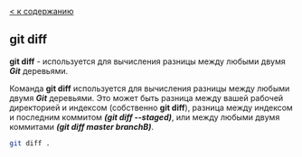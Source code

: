 [< к содержанию](./readme.md)

## git diff

**git diff** - используется для вычисления разницы между любыми двумя ***Git*** деревьями. 

Команда **git diff** используется для вычисления разницы между любыми двумя ***Git*** деревьями. Это может быть разница между вашей рабочей директорией и индексом (собственно **git diff**), разница между индексом и последним коммитом ***(git diff --staged)***, или между любыми двумя коммитами ***(git diff master branchB)***.

```bash =
git diff .
```
